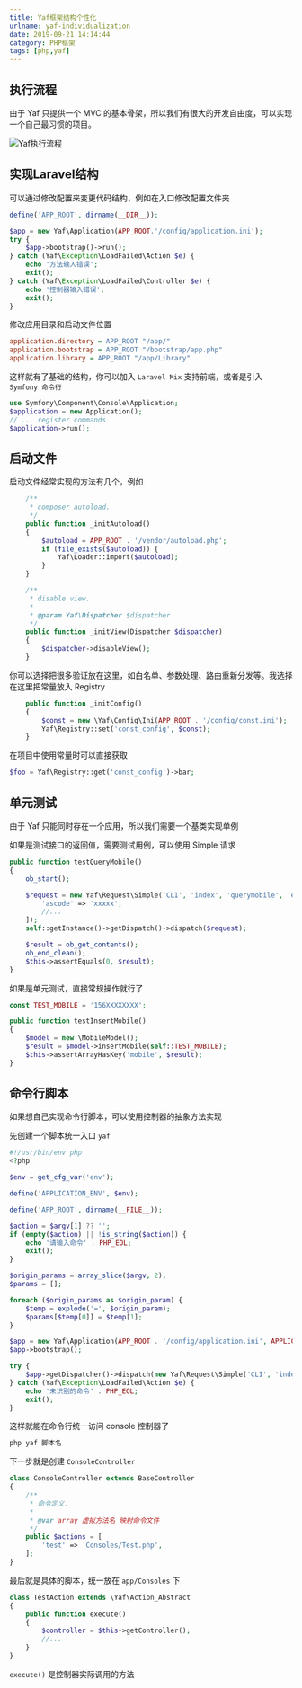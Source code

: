 ```yaml
---
title: Yaf框架结构个性化
urlname: yaf-individualization
date: 2019-09-21 14:14:44
category: PHP框架
tags: [php,yaf]
---
```


## 执行流程

由于 Yaf 只提供一个 MVC 的基本骨架，所以我们有很大的开发自由度，可以实现一个自己最习惯的项目。

<!-- more -->

![Yaf执行流程](/images/yaf-life-cycle.png)

## 实现Laravel结构

可以通过修改配置来变更代码结构，例如在入口修改配置文件夹

```php public/index.php
define('APP_ROOT', dirname(__DIR__));

$app = new Yaf\Application(APP_ROOT.'/config/application.ini');
try {
    $app->bootstrap()->run();
} catch (Yaf\Exception\LoadFailed\Action $e) {
    echo '方法输入错误';
    exit();
} catch (Yaf\Exception\LoadFailed\Controller $e) {
    echo '控制器输入错误';
    exit();
}
```

修改应用目录和启动文件位置

```ini application.ini
application.directory = APP_ROOT "/app/"
application.bootstrap = APP_ROOT "/bootstrap/app.php"
application.library = APP_ROOT "/app/Library"
```

这样就有了基础的结构，你可以加入 `Laravel Mix` 支持前端，或者是引入 `Symfony 命令行`

```php
use Symfony\Component\Console\Application;
$application = new Application();
// ... register commands
$application->run();
```

## 启动文件

启动文件经常实现的方法有几个，例如

```php
    /**
     * composer autoload.
     */
    public function _initAutoload()
    {
        $autoload = APP_ROOT . '/vendor/autoload.php';
        if (file_exists($autoload)) {
            Yaf\Loader::import($autoload);
        }
    }

    /**
     * disable view.
     *
     * @param Yaf\Dispatcher $dispatcher
     */
    public function _initView(Dispatcher $dispatcher)
    {
        $dispatcher->disableView();
    }
```

你可以选择把很多验证放在这里，如白名单、参数处理、路由重新分发等。我选择在这里把常量放入 Registry

```php
    public function _initConfig()
    {
        $const = new \Yaf\Config\Ini(APP_ROOT . '/config/const.ini');
        Yaf\Registry::set('const_config', $const);
    }
```

在项目中使用常量时可以直接获取

```php
$foo = Yaf\Registry::get('const_config')->bar;
```

## 单元测试

由于 Yaf 只能同时存在一个应用，所以我们需要一个基类实现单例

如果是测试接口的返回值，需要测试用例，可以使用 Simple 请求

```php
public function testQueryMobile()
{
    ob_start();

    $request = new Yaf\Request\Simple('CLI', 'index', 'querymobile', 'exec', [
        'ascode' => 'xxxxx',
        //...
    ]);
    self::getInstance()->getDispatch()->dispatch($request);

    $result = ob_get_contents();
    ob_end_clean();
    $this->assertEquals(0, $result);
}
```

如果是单元测试，直接常规操作就行了

```php
const TEST_MOBILE = '156XXXXXXXX';

public function testInsertMobile()
{
    $model = new \MobileModel();
    $result = $model->insertMobile(self::TEST_MOBILE);
    $this->assertArrayHasKey('mobile', $result);
}
```

## 命令行脚本

如果想自己实现命令行脚本，可以使用控制器的抽象方法实现

先创建一个脚本统一入口 `yaf`

```php
#!/usr/bin/env php
<?php

$env = get_cfg_var('env');

define('APPLICATION_ENV', $env);

define('APP_ROOT', dirname(__FILE__));

$action = $argv[1] ?? '';
if (empty($action) || !is_string($action)) {
    echo '请输入命令' . PHP_EOL;
    exit();
}

$origin_params = array_slice($argv, 2);
$params = [];

foreach ($origin_params as $origin_param) {
    $temp = explode('=', $origin_param);
    $params[$temp[0]] = $temp[1];
}

$app = new Yaf\Application(APP_ROOT . '/config/application.ini', APPLICATION_ENV);
$app->bootstrap();

try {
    $app->getDispatcher()->dispatch(new Yaf\Request\Simple('CLI', 'index', 'console', $action, $params));
} catch (Yaf\Exception\LoadFailed\Action $e) {
    echo '未识别的命令' . PHP_EOL;
    exit();
}
```

这样就能在命令行统一访问 console 控制器了

```bash
php yaf 脚本名
```

下一步就是创建 `ConsoleController`

```php
class ConsoleController extends BaseController
{
    /**
     * 命令定义.
     *
     * @var array 虚拟方法名 映射命令文件
     */
    public $actions = [
        'test' => 'Consoles/Test.php',
    ];
}
```

最后就是具体的脚本，统一放在 `app/Consoles` 下

```php
class TestAction extends \Yaf\Action_Abstract
{
    public function execute()
    {
        $controller = $this->getController();
        //...
    }
}
```

`execute()` 是控制器实际调用的方法
